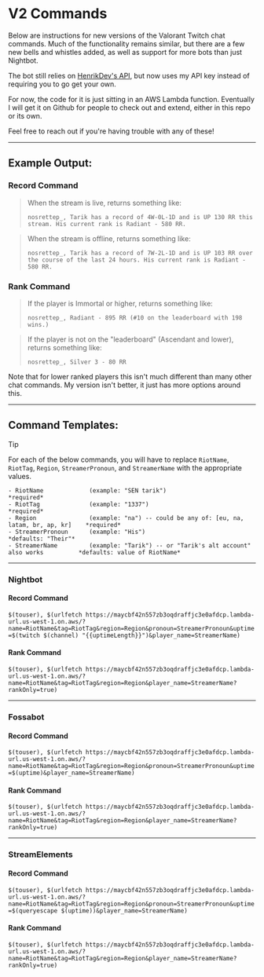 # V2 Commands

Below are instructions for new versions of the Valorant Twitch chat commands. Much of the functionality remains similar, but there are a few new bells and whistles added, as well as support for more bots than just Nightbot.

The bot still relies on [HenrikDev's API](https://github.com/Henrik-3/unofficial-valorant-api), but now uses my API key instead of requiring you to go get your own.

For now, the code for it is just sitting in an AWS Lambda function. Eventually I will get it on Github for people to check out and extend, either in this repo or its own.

Feel free to reach out if you're having trouble with any of these!

---

## Example Output:

### Record Command
> When the stream is live, returns something like:
>
> `nosrettep_, Tarik has a record of 4W-0L-1D and is UP 130 RR this stream. His current rank is Radiant - 580 RR.`

> When the stream is offline, returns something like:
>
> `nosrettep_, Tarik has a record of 7W-2L-1D and is UP 103 RR over the course of the last 24 hours. His current rank is Radiant - 580 RR.`

### Rank Command
> If the player is Immortal or higher, returns something like:
>
> `nosrettep_, Radiant - 895 RR (#10 on the leaderboard with 198 wins.)`

> If the player is not on the "leaderboard" (Ascendant and lower), returns something like:
>
> `nosrettep_, Silver 3 - 80 RR`

Note that for lower ranked players this isn't much different than many other chat commands. My version isn't better, it just has more options around this.

---

## Command Templates:

> [!TIP]
> For each of the below commands, you will have to replace `RiotName`, `RiotTag`, `Region`, `StreamerPronoun`, and `StreamerName` with the appropriate values.

```
- RiotName             (example: "SEN tarik")                                             *required*
- RiotTag              (example: "1337")                                                  *required*
- Region               (example: "na") -- could be any of: [eu, na, latam, br, ap, kr]    *required*
- StreamerPronoun      (example: "His")                                                   *defaults: "Their"*
- StreamerName         (example: "Tarik") -- or "Tarik's alt account" also works          *defaults: value of RiotName*
```

---

### Nightbot

#### Record Command
`
$(touser), $(urlfetch https://maycbf42n557zb3oqdraffjc3e0afdcp.lambda-url.us-west-1.on.aws/?name=RiotName&tag=RiotTag&region=Region&pronoun=StreamerPronoun&uptime=$(twitch $(channel) "{{uptimeLength}}")&player_name=StreamerName)
`

#### Rank Command
`
$(touser), $(urlfetch https://maycbf42n557zb3oqdraffjc3e0afdcp.lambda-url.us-west-1.on.aws/?name=RiotName&tag=RiotTag&region=Region&player_name=StreamerName?rankOnly=true)
`

---

### Fossabot

#### Record Command
`
$(touser), $(urlfetch https://maycbf42n557zb3oqdraffjc3e0afdcp.lambda-url.us-west-1.on.aws/?name=RiotName&tag=RiotTag&region=Region&pronoun=StreamerPronoun&uptime=$(uptime)&player_name=StreamerName)
`

#### Rank Command
`
$(touser), $(urlfetch https://maycbf42n557zb3oqdraffjc3e0afdcp.lambda-url.us-west-1.on.aws/?name=RiotName&tag=RiotTag&region=Region&player_name=StreamerName?rankOnly=true)
`

---

### StreamElements

#### Record Command
`
$(touser), $(urlfetch https://maycbf42n557zb3oqdraffjc3e0afdcp.lambda-url.us-west-1.on.aws/?name=RiotName&tag=RiotTag&region=Region&pronoun=StreamerPronoun&uptime=$(queryescape $(uptime))&player_name=StreamerName)
`

#### Rank Command
`
$(touser), $(urlfetch https://maycbf42n557zb3oqdraffjc3e0afdcp.lambda-url.us-west-1.on.aws/?name=RiotName&tag=RiotTag&region=Region&player_name=StreamerName?rankOnly=true)
`
